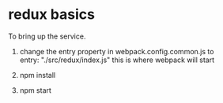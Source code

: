 # redux basics

To bring up the service.

1. change the entry property in webpack.config.common.js to  
    entry: "./src/redux/index.js"
   this is where webpack will start

2. npm install
3. npm start

